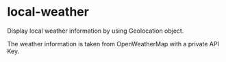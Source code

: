 # local-weather
Display local weather information by using Geolocation object.

The weather information is taken from OpenWeatherMap with a private API Key.

